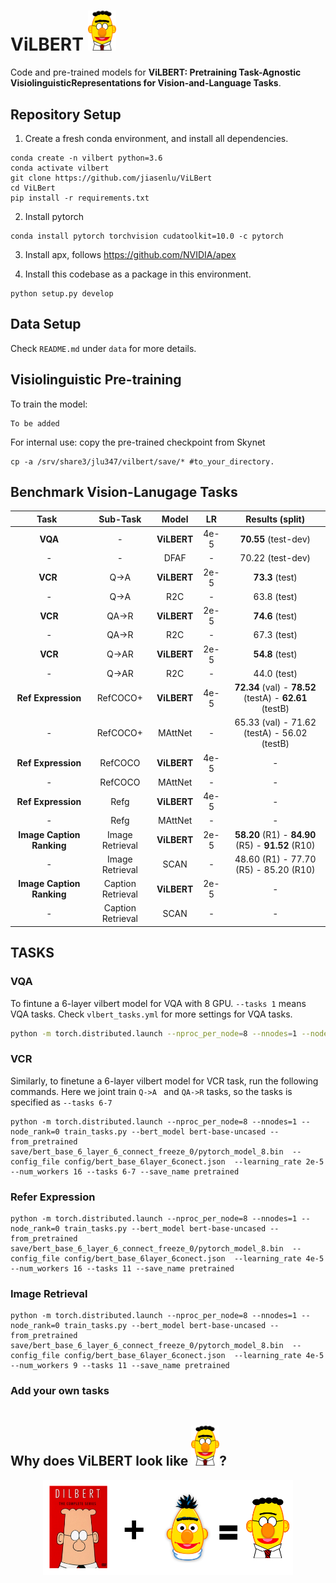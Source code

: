 
# ViLBERT <img src="fig/vilbert_trim.png" width="45">

Code and pre-trained models for **ViLBERT: Pretraining Task-Agnostic VisiolinguisticRepresentations for Vision-and-Language Tasks**.


## Repository Setup

1. Create a fresh conda environment, and install all dependencies.

```text
conda create -n vilbert python=3.6
conda activate vilbert
git clone https://github.com/jiasenlu/ViLBert
cd ViLBert
pip install -r requirements.txt
```

2. Install pytorch
```
conda install pytorch torchvision cudatoolkit=10.0 -c pytorch
```

3. Install apx, follows https://github.com/NVIDIA/apex

4. Install this codebase as a package in this environment.
```text
python setup.py develop
```

## Data Setup

Check `README.md` under `data` for more details.  

## Visiolinguistic Pre-training

To train the model: 

```
To be added
```

For internal use: copy the pre-trained checkpoint from Skynet 

```
cp -a /srv/share3/jlu347/vilbert/save/* #to_your_directory.
```

## Benchmark Vision-Lanugage Tasks 

| Task    | Sub-Task | Model | LR   | Results (split) |
|:-------:|:------:|:---:|:------:|:--------------------------------------:|
| **VQA** | - | **ViLBERT** | 4e-5 | **70.55** (test-dev) |
| - | - | DFAF | - |70.22 (test-dev) |
|**VCR**   | Q->A | **ViLBERT** | 2e-5 | **73.3** (test)|
|-|Q->A|R2C|-|63.8 (test)|
|**VCR** | QA->R | **ViLBERT** | 2e-5 | **74.6** (test) |
| - | QA->R | R2C | - | 67.3 (test) |
|**VCR** | Q->AR | **ViLBERT** | 2e-5 |   **54.8** (test)|
| - | Q->AR | R2C | - | 44.0 (test) |
|**Ref Expression** | RefCOCO+ | **ViLBERT** | 4e-5 | **72.34** (val) - **78.52** (testA) - **62.61** (testB) |
|-|RefCOCO+|MAttNet|-|65.33 (val) - 71.62 (testA) - 56.02 (testB)|
|**Ref Expression**|RefCOCO|**ViLBERT**|4e-5|-|
|-|RefCOCO|MAttNet|-|-|
|**Ref Expression**|Refg|**ViLBERT**|4e-5|-|
|-|Refg|MAttNet|-|-|
|**Image Caption Ranking**|Image Retrieval|**ViLBERT**|2e-5|**58.20** (R1) - **84.90** (R5) - **91.52** (R10)|
|-|Image Retrieval|SCAN|-|48.60 (R1) - 77.70 (R5) - 85.20 (R10)|
|**Image Caption Ranking**|Caption Retrieval|**ViLBERT**|2e-5|-|
|-|Caption Retrieval|SCAN|-|-|


## TASKS
### VQA 

To fintune a 6-layer vilbert model for VQA with 8 GPU. `--tasks 1` means VQA tasks. Check `vlbert_tasks.yml` for more settings for VQA tasks.  

```bash
python -m torch.distributed.launch --nproc_per_node=8 --nnodes=1 --node_rank=0 train_tasks.py --bert_model bert-base-uncased --from_pretrained save/bert_base_6_layer_6_connect_freeze_0/pytorch_model_8.bin  --config_file config/bert_base_6layer_6conect.json  --learning_rate 4e-5 --num_workers 16 --tasks 1 --save_name pretrained
```

### VCR

Similarly, to finetune a 6-layer vilbert model for VCR task, run the following commands. Here we joint train `Q->A ` and `QA->R` tasks, so the tasks is specified as `--tasks 6-7`

```
python -m torch.distributed.launch --nproc_per_node=8 --nnodes=1 --node_rank=0 train_tasks.py --bert_model bert-base-uncased --from_pretrained save/bert_base_6_layer_6_connect_freeze_0/pytorch_model_8.bin  --config_file config/bert_base_6layer_6conect.json  --learning_rate 2e-5 --num_workers 16 --tasks 6-7 --save_name pretrained
```

### Refer Expression
```
python -m torch.distributed.launch --nproc_per_node=8 --nnodes=1 --node_rank=0 train_tasks.py --bert_model bert-base-uncased --from_pretrained save/bert_base_6_layer_6_connect_freeze_0/pytorch_model_8.bin  --config_file config/bert_base_6layer_6conect.json  --learning_rate 4e-5 --num_workers 16 --tasks 11 --save_name pretrained
```

### Image Retrieval
```
python -m torch.distributed.launch --nproc_per_node=8 --nnodes=1 --node_rank=0 train_tasks.py --bert_model bert-base-uncased --from_pretrained save/bert_base_6_layer_6_connect_freeze_0/pytorch_model_8.bin  --config_file config/bert_base_6layer_6conect.json  --learning_rate 4e-5 --num_workers 9 --tasks 11 --save_name pretrained
```

### Add your own tasks
```

```
## Why does ViLBERT look like <img src="fig/vilbert_trim.png" width="45">? 

<p align="center">
<img src="fig/vilbert.png" width="400" >
</p>

